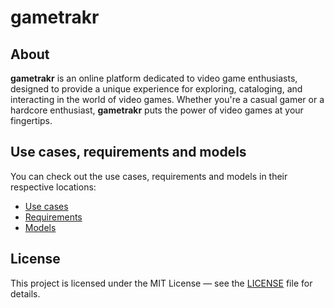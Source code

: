 # gametrakr

## About

**gametrakr** is an online platform dedicated to video game enthusiasts, designed to provide a unique experience for exploring, cataloging, and interacting in the world of video games. Whether you're a casual gamer or a hardcore enthusiast, **gametrakr** puts the power of video games at your fingertips.

## Use cases, requirements and models

You can check out the use cases, requirements and models in their respective locations:

- [Use cases](docs/use-cases.md)
- [Requirements](docs/requirements.md)
- [Models](docs/models.md)

## License

This project is licensed under the MIT License — see the [LICENSE](LICENSE) file for details.